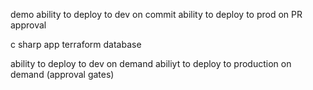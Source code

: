 demo
ability to deploy to dev on commit
ability to deploy to prod on PR approval

c sharp app
terraform
database

ability to deploy to dev on demand
abiliyt to deploy to production on demand (approval gates) 